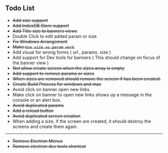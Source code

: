 ## Todo List

- ~~Add size support~~
- ~~Add IndexDB Store support~~
- ~~Add Title size to banners views~~
- Double Click to edit added param or size
- ~~Fix Windows Arrangement~~
- ~~Make `Use size as param work`~~
- Add visual for wrong forms ( url , params. size )
- Add support for Dev tools for banners ( This should change on focus of the banner view )
- ~~Not allow create screen when the sizes array is empty~~
- ~~Add support to remove params or sizes~~
- ~~When sizes are removed should remove the screen if has been created.~~
- ~~Create Build Process for windows and mac~~
- Avoid click on banner open new links.
- Make click on banner to open new links shows up a message in the console or an alert box.
- ~~Avoid duplicated params~~
- ~~Add a reload button~~
- ~~Avoid duplicated screen creation~~
- When adding a size, if the screen are created, it should destroy the screens and create them again.

---------

- ~~Remove Electron Menus~~
- ~~Remove electron dev tools shortcut~~
